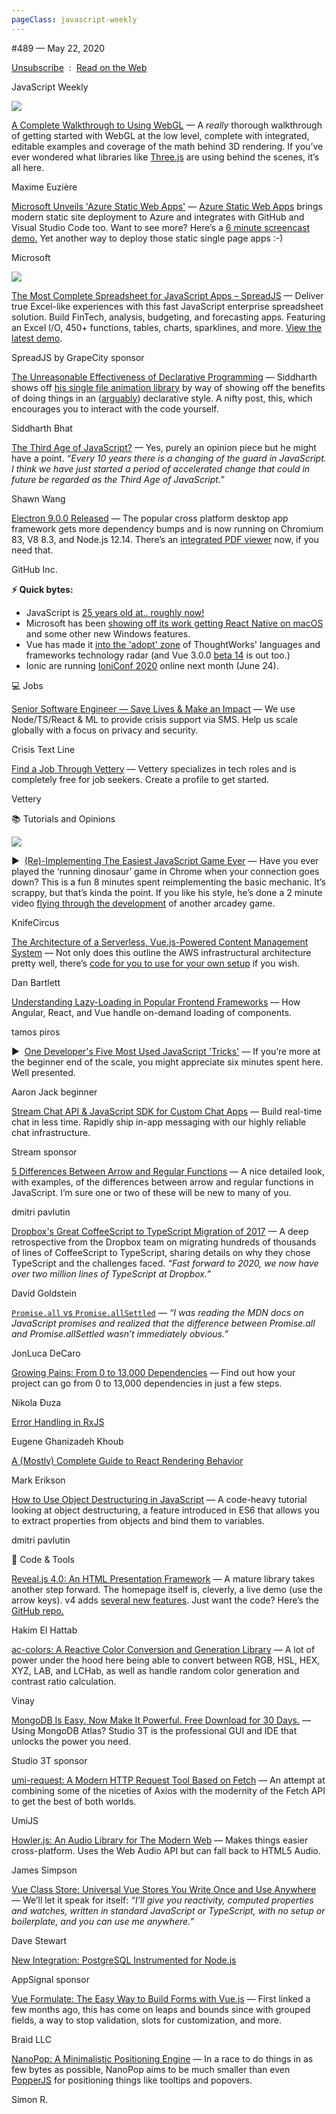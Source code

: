 ```yaml
---
pageClass: javascript-weekly
---
```


<!-- left/right splitbar -->
  

#489 — May 22, 2020

[Unsubscribe](https://javascriptweekly.com/link/88903/web)  :  [Read on the Web](https://javascriptweekly.com/link/88904/web)

<!-- masthead -->
 

JavaScript Weekly

 
[![](https://res.cloudinary.com/cpress/image/upload/w_1280,e_sharpen:60/n53koq2egj67mbohxlia.jpg)](https://javascriptweekly.com/link/88905/web)
 

[A Complete Walkthrough to Using WebGL](https://javascriptweekly.com/link/88905/web "xem.github.io") — A _really_ thorough walkthrough of getting started with WebGL at the low level, complete with integrated, editable examples and coverage of the math behind 3D rendering. If you’ve ever wondered what libraries like [Three.js](https://javascriptweekly.com/link/88906/web) are using behind the scenes, it’s all here.

Maxime Euzière

 

[Microsoft Unveils 'Azure Static Web Apps'](https://javascriptweekly.com/link/88907/web "techcommunity.microsoft.com") — [Azure Static Web Apps](https://javascriptweekly.com/link/88908/web) brings modern static site deployment to Azure and integrates with GitHub and Visual Studio Code too. Want to see more\? Here’s a [6 minute screencast demo.](https://javascriptweekly.com/link/88909/web) Yet another way to deploy those static single page apps :-\)

Microsoft

 
[![](https://copm.s3.amazonaws.com/270d8efa.png)](https://javascriptweekly.com/link/88910/web)

[The Most Complete Spreadsheet for JavaScript Apps – SpreadJS](https://javascriptweekly.com/link/88910/web "www.grapecity.com") — Deliver true Excel-like experiences with this fast JavaScript enterprise spreadsheet solution. Build FinTech, analysis, budgeting, and forecasting apps. Featuring an Excel I/O, 450+ functions, tables, charts, sparklines, and more. [View the latest demo](https://javascriptweekly.com/link/88910/web).

SpreadJS by GrapeCity sponsor

 

[The Unreasonable Effectiveness of Declarative Programming](https://javascriptweekly.com/link/88911/web "bollu.github.io") — Siddharth shows off [his single file animation library](https://javascriptweekly.com/link/88912/web) by way of showing off the benefits of doing things in an \([arguably](https://javascriptweekly.com/link/88913/web)\) declarative style. A nifty post, this, which encourages you to interact with the code yourself.

Siddharth Bhat

 

[The Third Age of JavaScript\?](https://javascriptweekly.com/link/88914/web "www.swyx.io") — Yes, purely an opinion piece but he might have a point. _“Every 10 years there is a changing of the guard in JavaScript. I think we have just started a period of accelerated change that could in future be regarded as the Third Age of JavaScript.”_

Shawn Wang

 

[Electron 9.0.0 Released](https://javascriptweekly.com/link/88915/web "www.electronjs.org") — The popular cross platform desktop app framework gets more dependency bumps and is now running on Chromium 83, V8 8.3, and Node.js 12.14. There’s an [integrated PDF viewer](https://javascriptweekly.com/link/88916/web) now, if you need that.

GitHub Inc.

 
<!-- normal content section -->
 

**⚡️ Quick bytes:**

- JavaScript is [25 years old at.. roughly now\!](https://javascriptweekly.com/link/88917/web)
- Microsoft has been [showing off its work getting React Native on macOS](https://javascriptweekly.com/link/88918/web) and some other new Windows features.
- Vue has made it [into the 'adopt' zone](https://javascriptweekly.com/link/88919/web) of ThoughtWorks' languages and frameworks technology radar \(and Vue 3.0.0 [beta 14](https://javascriptweekly.com/link/88920/web) is out too.\)
- Ionic are running [IoniConf 2020](https://javascriptweekly.com/link/88921/web) online next month \(June 24\).

 

💻 Jobs

 

[Senior Software Engineer — Save Lives \& Make an Impact](https://javascriptweekly.com/link/88922/web "apply.workable.com") — We use Node/TS/React \& ML to provide crisis support via SMS. Help us scale globally with a focus on privacy and security.

Crisis Text Line

 

[Find a Job Through Vettery](https://javascriptweekly.com/link/88923/web "www.vettery.com") — Vettery specializes in tech roles and is completely free for job seekers. Create a profile to get started.

Vettery

 

📚 Tutorials and Opinions

 
[![](https://res.cloudinary.com/cpress/image/upload/w_1280,e_sharpen:60/jj9uo9n5e2tqpqvq6bxf.jpg)](https://javascriptweekly.com/link/88924/web)
 

▶  [\(Re\)-Implementing The Easiest JavaScript Game Ever](https://javascriptweekly.com/link/88924/web "www.youtube.com") — Have you ever played the ‘running dinosaur’ game in Chrome when your connection goes down\? This is a fun 8 minutes spent reimplementing the basic mechanic. It’s scrappy, but that’s kinda the point. If you like his style, he’s done a 2 minute video [flying through the development](https://javascriptweekly.com/link/88925/web) of another arcadey game.

KnifeCircus

 

[The Architecture of a Serverless, Vue.js-Powered Content Management System](https://javascriptweekly.com/link/88926/web "medium.com") — Not only does this outline the AWS infrastructural architecture pretty well, there’s [code for you to use for your own setup](https://javascriptweekly.com/link/88927/web) if you wish.

Dan Bartlett

 

[Understanding Lazy-Loading in Popular Frontend Frameworks](https://javascriptweekly.com/link/88928/web "blog.fullstacktraining.com") — How Angular, React, and Vue handle on-demand loading of components.

tamos piros

 

▶  [One Developer's Five Most Used JavaScript 'Tricks'](https://javascriptweekly.com/link/88929/web "www.youtube.com") — If you’re more at the beginner end of the scale, you might appreciate six minutes spent here. Well presented.

Aaron Jack beginner

 

[Stream Chat API \& JavaScript SDK for Custom Chat Apps](https://javascriptweekly.com/link/88930/web "getstream.io") — Build real-time chat in less time. Rapidly ship in-app messaging with our highly reliable chat infrastructure.

Stream sponsor

 

[5 Differences Between Arrow and Regular Functions](https://javascriptweekly.com/link/88931/web "dmitripavlutin.com") — A nice detailed look, with examples, of the differences between arrow and regular functions in JavaScript. I’m sure one or two of these will be new to many of you.

dmitri pavlutin

 

[Dropbox's Great CoffeeScript to TypeScript Migration of 2017](https://javascriptweekly.com/link/88932/web "dropbox.tech") — A deep retrospective from the Dropbox team on migrating hundreds of thousands of lines of CoffeeScript to TypeScript, sharing details on why they chose TypeScript and the challenges faced. _“Fast forward to 2020, we now have over two million lines of TypeScript at Dropbox.”_

David Goldstein

 

[`Promise.all` vs `Promise.allSettled`](https://javascriptweekly.com/link/88933/web "blog.jonlu.ca") — _“I was reading the MDN docs on JavaScript promises and realized that the difference between Promise.all and Promise.allSettled wasn’t immediately obvious.”_

JonLuca DeCaro

 

[Growing Pains: From 0 to 13,000 Dependencies](https://javascriptweekly.com/link/88934/web "blog.appsignal.com") — Find out how your project can go from 0 to 13,000 dependencies in just a few steps.

Nikola Đuza

 

[Error Handling in RxJS](https://javascriptweekly.com/link/88935/web "eugene.coding.blog")

Eugene Ghanizadeh Khoub

 

[A \(Mostly\) Complete Guide to React Rendering Behavior](https://javascriptweekly.com/link/88936/web "blog.isquaredsoftware.com")

Mark Erikson

 

[How to Use Object Destructuring in JavaScript](https://javascriptweekly.com/link/88937/web "dmitripavlutin.com") — A code-heavy tutorial looking at object destructuring, a feature introduced in ES6 that allows you to extract properties from objects and bind them to variables.

dmitri pavlutin

 

🔧 Code \& Tools

 

[Reveal.js 4.0: An HTML Presentation Framework](https://javascriptweekly.com/link/88938/web "revealjs.com") — A mature library takes another step forward. The homepage itself is, cleverly, a live demo \(use the arrow keys\). v4 adds [several new features](https://javascriptweekly.com/link/88939/web). Just want the code\? Here’s the [GitHub repo.](https://javascriptweekly.com/link/88940/web)

Hakim El Hattab

 

[ac-colors: A Reactive Color Conversion and Generation Library](https://javascriptweekly.com/link/88941/web "github.com") — A lot of power under the hood here being able to convert between RGB, HSL, HEX, XYZ, LAB, and LCHab, as well as handle random color generation and contrast ratio calculation.

Vinay

 

[MongoDB Is Easy. Now Make It Powerful. Free Download for 30 Days.](https://javascriptweekly.com/link/88942/web "studio3t.com") — Using MongoDB Atlas\? Studio 3T is the professional GUI and IDE that unlocks the power you need.

Studio 3T sponsor

 

[umi-request: A Modern HTTP Request Tool Based on Fetch](https://javascriptweekly.com/link/88943/web "github.com") — An attempt at combining some of the niceties of Axios with the modernity of the Fetch API to get the best of both worlds.

UmiJS

 

[Howler.js: An Audio Library for The Modern Web](https://javascriptweekly.com/link/88944/web "github.com") — Makes things easier cross-platform. Uses the Web Audio API but can fall back to HTML5 Audio.

James Simpson

 

[Vue Class Store: Universal Vue Stores You Write Once and Use Anywhere](https://javascriptweekly.com/link/88945/web "github.com") — We’ll let it speak for itself: _“I’ll give you reactivity, computed properties and watches, written in standard JavaScript or TypeScript, with no setup or boilerplate, and you can use me anywhere.”_

Dave Stewart

 

[New Integration: PostgreSQL Instrumented for Node.js](https://javascriptweekly.com/link/88946/web "blog.appsignal.com")

AppSignal sponsor

 

[Vue Formulate: The Easy Way to Build Forms with Vue.js](https://javascriptweekly.com/link/88947/web "vueformulate.com") — First linked a few months ago, this has come on leaps and bounds since with grouped fields, a way to stop validation, slots for customization, and more.

Braid LLC

 

[NanoPop: A Minimalistic Positioning Engine](https://javascriptweekly.com/link/88948/web "github.com") — In a race to do things in as few bytes as possible, NanoPop aims to be much smaller than even [PopperJS](https://javascriptweekly.com/link/88949/web) for positioning things like tooltips and popovers.

Simon R.
